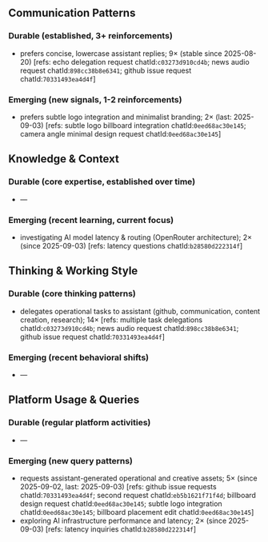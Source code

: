 ## Communication Patterns
### Durable (established, 3+ reinforcements)
- prefers concise, lowercase assistant replies; 9× (stable since 2025-08-20) [refs: echo delegation request chatId:`c03273d910cd4b`; news audio request chatId:`898cc38b8e6341`; github issue request chatId:`70331493ea4d4f`]

### Emerging (new signals, 1-2 reinforcements)
- prefers subtle logo integration and minimalist branding; 2× (last: 2025-09-03) [refs: subtle logo billboard integration chatId:`0eed68ac30e145`; camera angle minimal design request chatId:`0eed68ac30e145`]

## Knowledge & Context
### Durable (core expertise, established over time)
- —

### Emerging (recent learning, current focus)
- investigating AI model latency & routing (OpenRouter architecture); 2× (since 2025-09-03) [refs: latency questions chatId:`b28580d222314f`]

## Thinking & Working Style
### Durable (core thinking patterns)
- delegates operational tasks to assistant (github, communication, content creation, research); 14× [refs: multiple task delegations chatId:`c03273d910cd4b`; news audio request chatId:`898cc38b8e6341`; github issue request chatId:`70331493ea4d4f`]

### Emerging (recent behavioral shifts)
- —

## Platform Usage & Queries
### Durable (regular platform activities)
- —

### Emerging (new query patterns)
- requests assistant-generated operational and creative assets; 5× (since 2025-09-02, last: 2025-09-03) [refs: github issue requests chatId:`70331493ea4d4f`; second request chatId:`eb5b1621f71f4d`; billboard design request chatId:`0eed68ac30e145`; subtle logo integration chatId:`0eed68ac30e145`; billboard placement edit chatId:`0eed68ac30e145`]
- exploring AI infrastructure performance and latency; 2× (since 2025-09-03) [refs: latency inquiries chatId:`b28580d222314f`]